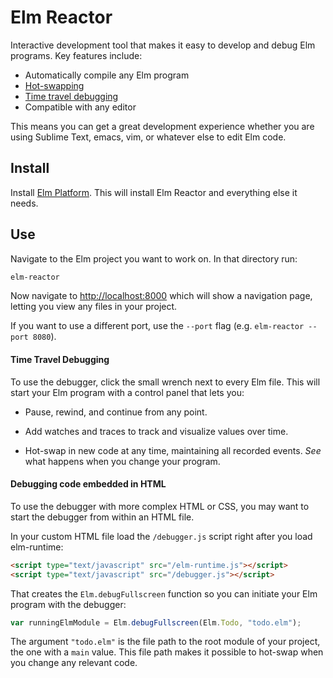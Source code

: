 # Elm Reactor

Interactive development tool that makes it easy to develop and debug Elm
programs. Key features include:

  * Automatically compile any Elm program
  * [Hot-swapping][]
  * [Time travel debugging][debug]
  * Compatible with any editor

[hot-swapping]: http://elm-lang.org/blog/Interactive-Programming.elm
[debug]: http://debug.elm-lang.org

This means you can get a great development experience whether you are using
Sublime Text, emacs, vim, or whatever else to edit Elm code.

## Install

Install [Elm Platform][platform]. This will install Elm Reactor and everything
else it needs.

[platform]: https://github.com/elm-lang/elm-platform

## Use

Navigate to the Elm project you want to work on. In that directory run:

```bash
elm-reactor
```

Now navigate to [http://localhost:8000](http://localhost:8000) which will show
a navigation page, letting you view any files in your project.

If you want to use a different port, use the `--port` flag (e.g. `elm-reactor
--port 8080`).

#### Time Travel Debugging

To use the debugger, click the small wrench next to every Elm file. This will
start your Elm program with a control panel that lets you:

  * Pause, rewind, and continue from any point.

  * Add watches and traces to track and visualize values over time.

  * Hot-swap in new code at any time, maintaining all recorded events. *See* what happens when you change your program.


#### Debugging code embedded in HTML

To use the debugger with more complex HTML or CSS, you may want to start the
debugger from within an HTML file.

In your custom HTML file load the `/debugger.js` script right after you load
elm-runtime:

```html
<script type="text/javascript" src="/elm-runtime.js"></script>
<script type="text/javascript" src="/debugger.js"></script>
```

That creates the `Elm.debugFullscreen` function so you can initiate your Elm
program with the debugger:

```javascript
var runningElmModule = Elm.debugFullscreen(Elm.Todo, "todo.elm");
```

The argument `"todo.elm"` is the file path to the root module of your project,
the one with a `main` value. This file path makes it possible to hot-swap when
you change any relevant code.
